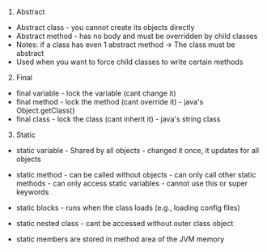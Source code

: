 1. Abstract

* Abstract class - you cannot create its objects directly
* Abstract method - has no body and must be overridden by child classes
* Notes: if a class has even 1 abstract method -> The class must be abstract
* Used when you want to force child classes to write certain methods


2. Final

* final variable - lock the variable (cant change it)
* final method - lock the method (cant override it) - java's Object.getClass()
* final class - lock the class (cant inherit it) - java's string class


3. Static

* static variable - Shared by all objects - changed it once, it updates for all objects
* static method - can be called without objects - can only call other static methods - can only access static variables - cannot use this or super keywords
* static blocks - runs when the class loads (e.g., loading config files)
* static nested class - cant be accessed without outer class object

* static members are stored in method area of the JVM memory
